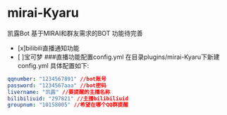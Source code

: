 # mirai-Kyaru
凯露Bot
基于MIRAI和群友需求的BOT 功能待完善
 - [x]bilibili直播通知功能
 - [ ]宝可梦
 ###直播功能配置config.yml
 在目录plugins/mirai-Kyaru下新建config.yml
 具体配置如下:
 ```yml
qqnumber: "1234567891" //bot账号
password: "1234567aaa" //bot密码
livername: "凯露" //要提醒的主播名称
bilibiliuid: "297821" //主播bilibiliuid
groupnum: "10158005" //希望在哪个QQ群提醒
 ```
 
